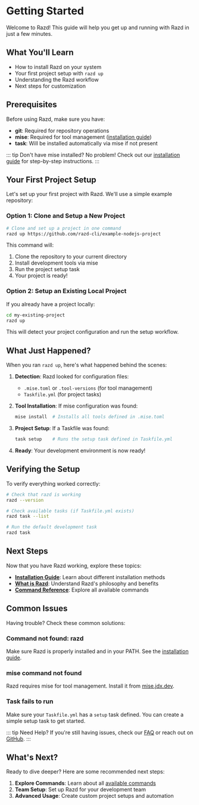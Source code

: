# Getting Started

Welcome to Razd! This guide will help you get up and running with Razd in just a few minutes.

## What You'll Learn

- How to install Razd on your system
- Your first project setup with `razd up`
- Understanding the Razd workflow
- Next steps for customization

## Prerequisites

Before using Razd, make sure you have:

- **git**: Required for repository operations
- **mise**: Required for tool management ([installation guide](https://mise.jdx.dev/getting-started.html))
- **task**: Will be installed automatically via mise if not present

::: tip
Don't have mise installed? No problem! Check out our [installation guide](/guide/installation) for step-by-step instructions.
:::

## Your First Project Setup

Let's set up your first project with Razd. We'll use a simple example repository:

### Option 1: Clone and Setup a New Project

```bash
# Clone and set up a project in one command
razd up https://github.com/razd-cli/example-nodejs-project
```

This command will:
1. Clone the repository to your current directory
2. Install development tools via mise
3. Run the project setup task
4. Your project is ready!

### Option 2: Setup an Existing Local Project

If you already have a project locally:

```bash
cd my-existing-project
razd up
```

This will detect your project configuration and run the setup workflow.

## What Just Happened?

When you ran `razd up`, here's what happened behind the scenes:

1. **Detection**: Razd looked for configuration files:
   - `.mise.toml` or `.tool-versions` (for tool management)
   - `Taskfile.yml` (for project tasks)

2. **Tool Installation**: If mise configuration was found:
   ```bash
   mise install  # Installs all tools defined in .mise.toml
   ```

3. **Project Setup**: If a Taskfile was found:
   ```bash
   task setup    # Runs the setup task defined in Taskfile.yml
   ```

4. **Ready**: Your development environment is now ready!

## Verifying the Setup

To verify everything worked correctly:

```bash
# Check that razd is working
razd --version

# Check available tasks (if Taskfile.yml exists)
razd task --list

# Run the default development task
razd task
```

## Next Steps

Now that you have Razd working, explore these topics:

- **[Installation Guide](/guide/installation)**: Learn about different installation methods
- **[What is Razd](/guide/what-is-razd)**: Understand Razd's philosophy and benefits
- **[Command Reference](/reference/commands)**: Explore all available commands

## Common Issues

Having trouble? Check these common solutions:

### Command not found: razd
Make sure Razd is properly installed and in your PATH. See the [installation guide](/guide/installation).

### mise command not found
Razd requires mise for tool management. Install it from [mise.jdx.dev](https://mise.jdx.dev/getting-started.html).

### Task fails to run
Make sure your `Taskfile.yml` has a `setup` task defined. You can create a simple setup task to get started.

::: tip Need Help?
If you're still having issues, check our [FAQ](/troubleshooting/faq) or reach out on [GitHub](https://github.com/razd-cli/razd/issues).
:::

## What's Next?

Ready to dive deeper? Here are some recommended next steps:

1. **Explore Commands**: Learn about all [available commands](/reference/commands)
2. **Team Setup**: Set up Razd for your development team
3. **Advanced Usage**: Create custom project setups and automation